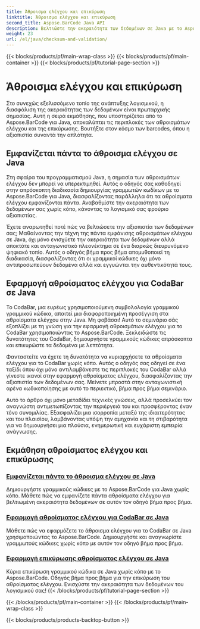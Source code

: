 ```yaml
---
title: Άθροισμα ελέγχου και επικύρωση
linktitle: Άθροισμα ελέγχου και επικύρωση
second_title: Aspose.BarCode Java API
description: Βελτιώστε την ακεραιότητα των δεδομένων σε Java με το Aspose.BarCode. Δημιουργήστε γραμμικούς κώδικες χωρίς κόπο, εμφανίστε πάντα αθροίσματα ελέγχου και κυριαρχήστε το CodaBar και την επικύρωση γενικού αθροίσματος ελέγχου.
weight: 23
url: /el/java/checksum-and-validation/
---
```


{{< blocks/products/pf/main-wrap-class >}}
{{< blocks/products/pf/main-container >}}
{{< blocks/products/pf/tutorial-page-section >}}

# Άθροισμα ελέγχου και επικύρωση



Στο συνεχώς εξελισσόμενο τοπίο της ανάπτυξης λογισμικού, η διασφάλιση της ακεραιότητας των δεδομένων είναι πρωταρχικής σημασίας. Αυτή η σειρά εκμάθησης, που υποστηρίζεται από το Aspose.BarCode για Java, αποκαλύπτει τις περιπλοκές των αθροισμάτων ελέγχου και της επικύρωσης. Βουτήξτε στον κόσμο των barcodes, όπου η αξιοπιστία συναντά την απλότητα.

## Εμφανίζεται πάντα το άθροισμα ελέγχου σε Java

Στη σφαίρα του προγραμματισμού Java, η σημασία των αθροισμάτων ελέγχου δεν μπορεί να υπερεκτιμηθεί. Αυτός ο οδηγός σας καθοδηγεί στην απρόσκοπτη διαδικασία δημιουργίας γραμμωτών κωδίκων με το Aspose.BarCode για Java, διασφαλίζοντας παράλληλα ότι τα αθροίσματα ελέγχου εμφανίζονται πάντα. Αναβαθμίστε την ακεραιότητα των δεδομένων σας χωρίς κόπο, κάνοντας το λογισμικό σας φρούριο αξιοπιστίας.

Έχετε αναρωτηθεί ποτέ πώς να βελτιώσετε την αξιοπιστία των δεδομένων σας; Μαθαίνοντας την τέχνη της πάντα εμφάνισης αθροισμάτων ελέγχου σε Java, όχι μόνο ενισχύετε την ακεραιότητα των δεδομένων αλλά αποκτάτε και ανταγωνιστικό πλεονέκτημα σε ένα διαρκώς διευρυνόμενο ψηφιακό τοπίο. Αυτός ο οδηγός βήμα προς βήμα απομυθοποιεί τη διαδικασία, διασφαλίζοντας ότι οι γραμμικοί κώδικες όχι μόνο αντιπροσωπεύουν δεδομένα αλλά και εγγυώνται την αυθεντικότητά τους.

## Εφαρμογή αθροίσματος ελέγχου για CodaBar σε Java

Το CodaBar, μια ευρέως χρησιμοποιούμενη συμβολολογία γραμμικού γραμμικού κώδικα, απαιτεί μια διαφοροποιημένη προσέγγιση στα αθροίσματα ελέγχου στην Java. Μη φοβάσαι! Αυτό το σεμινάριο σάς εξοπλίζει με τη γνώση για την εφαρμογή αθροισμάτων ελέγχου για το CodaBar χρησιμοποιώντας το Aspose.BarCode. Ξεκλειδώστε τις δυνατότητες του CodaBar, δημιουργήστε γραμμικούς κώδικες απρόσκοπτα και επικυρώστε τα δεδομένα με λεπτότητα.

Φανταστείτε να έχετε τη δυνατότητα να κυριαρχήσετε τα αθροίσματα ελέγχου για το CodaBar χωρίς κόπο. Αυτός ο οδηγός σας οδηγεί σε ένα ταξίδι όπου όχι μόνο αντιλαμβάνεστε τις περιπλοκές του CodaBar αλλά γίνεστε ικανοί στην εφαρμογή αθροίσματος ελέγχου, διασφαλίζοντας την αξιοπιστία των δεδομένων σας. Μείνετε μπροστά στην ανταγωνιστική αρένα κωδικοποίησης με αυτό το περιεκτικό, βήμα προς βήμα σεμινάριο.

Αυτό το άρθρο όχι μόνο μεταδίδει τεχνικές γνώσεις, αλλά προσελκύει τον αναγνώστη αντιμετωπίζοντας την περιέργειά του και προσφέροντας έναν τόνο συνομιλίας. Εξασφαλίζει μια ισορροπία μεταξύ της ιδιαιτερότητας και του πλαισίου, λαμβάνοντας υπόψη την αμηχανία και τη στιβαρότητα για να δημιουργήσει μια πλούσια, ενημερωτική και ευχάριστη εμπειρία ανάγνωσης.
## Εκμάθηση αθροίσματος ελέγχου και επικύρωσης
### [Εμφανίζεται πάντα το άθροισμα ελέγχου σε Java](./always-showing-checksum/)
Δημιουργήστε γραμμικούς κώδικες με το Aspose.BarCode για Java χωρίς κόπο. Μάθετε πώς να εμφανίζετε πάντα αθροίσματα ελέγχου για βελτιωμένη ακεραιότητα δεδομένων σε αυτόν τον οδηγό βήμα προς βήμα.
### [Εφαρμογή αθροίσματος ελέγχου για CodaBar σε Java](./applying-checksum-codabar/)
Μάθετε πώς να εφαρμόζετε το άθροισμα ελέγχου για το CodaBar σε Java χρησιμοποιώντας το Aspose.BarCode. Δημιουργήστε και αναγνωρίστε γραμμωτούς κώδικες χωρίς κόπο με αυτόν τον οδηγό βήμα προς βήμα.
### [Εφαρμογή επικύρωσης αθροίσματος ελέγχου σε Java](./applying-checksum-validation/)
Κύρια επικύρωση γραμμικού κώδικα σε Java χωρίς κόπο με το Aspose.BarCode. Οδηγός βήμα προς βήμα για την επικύρωση του αθροίσματος ελέγχου. Ενισχύστε την ακεραιότητα των δεδομένων του λογισμικού σας!
{{< /blocks/products/pf/tutorial-page-section >}}

{{< /blocks/products/pf/main-container >}}
{{< /blocks/products/pf/main-wrap-class >}}

{{< blocks/products/products-backtop-button >}}
